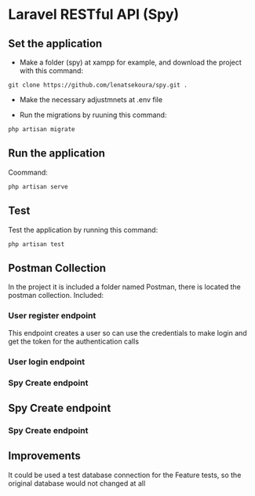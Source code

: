 # Laravel RESTful API (Spy)

## Set the application 
- Make a folder (spy) at xampp for example, and download the project with this command:
  
```
git clone https://github.com/lenatsekoura/spy.git .
```

- Make the necessary adjustmnets at .env file 
  
- Run the migrations by ruuning this command:

```
php artisan migrate
```

## Run the application
Coommand:

```
php artisan serve
```
## Test
Test the application by running this command:

```
php artisan test
```

## Postman Collection
In the project it is included a folder named Postman, there is located the postman collection. Included: 

### User register endpoint 
This endpoint creates a user so can use the credentials to make login and get the token for the authentication calls
### User login endpoint
### Spy Create endpoint
## Spy Create endpoint
### Spy Create endpoint


## Improvements
It could be used a test database connection for the Feature tests, so the original database would not changed at all


